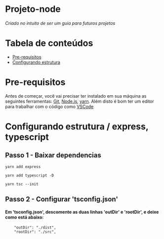 # Projeto-node
###### Criado no intuito de ser um guia para futuros projetos


Tabela de conteúdos
====================
<!--ts-->
   * [Pre-requisitos](#ancora1)
   * [Configurando estrutura](#ancora2)
   
<!--te-->

<a id="ancora1"></a>
# Pre-requisitos

Antes de começar, você vai precisar ter instalado em sua máquina as seguintes ferramentas:
[Git](https://git-scm.com), [Node.js](https://nodejs.org/en/), [yarn](https://classic.yarnpkg.com/en/docs/install/#windows-stable). 
Além disto é bom ter um editor para trabalhar com o código como [VSCode](https://code.visualstudio.com/)


<a id="ancora2"></a>
# Configurando estrutura / express, typescript

## Passo 1 - Baixar dependencias

```
yarn add express
```
```
yarn add typescript -D
```
```
yarn tsc --init
```

## Passo 2 - Configurar 'tsconfig.json'

#### Em 'tsconfig.json', descomente as duas linhas 'outDir' e 'rootDir', e deixe como está abaixo:

```
    "outDir": "./dist",
    "rootDir": "./src",    
```
